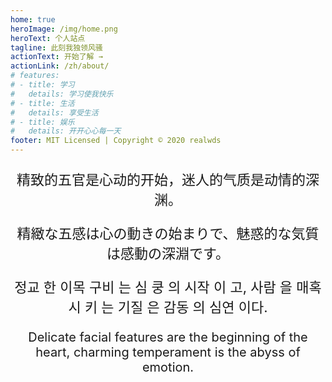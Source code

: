 ```yaml
---
home: true
heroImage: /img/home.png
heroText: 个人站点
tagline: 此刻我独领风骚
actionText: 开始了解 →
actionLink: /zh/about/
# features:
# - title: 学习
#   details: 学习使我快乐
# - title: 生活
#   details: 享受生活
# - title: 娱乐
#   details: 开开心心每一天
footer: MIT Licensed | Copyright © 2020 realwds
---
```


<div style="text-align:center">
<p style="font-size:22px">精致的五官是心动的开始，迷人的气质是动情的深渊。</p>
<p style="font-size:22px">精緻な五感は心の動きの始まりで、魅惑的な気質は感動の深淵です。</p>
<p style="font-size:22px">정교 한 이목 구비 는 심 쿵 의 시작 이 고, 사람 을 매혹 시 키 는 기질 은 감동 의 심연 이다.</p>
<p style="font-size:20px">Delicate facial features are the beginning of the heart, charming temperament is the abyss of emotion.</p>
</div>

